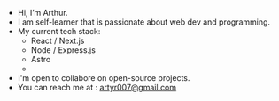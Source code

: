 -  Hi, I’m Arthur.
-  I am self-learner that is passionate about web dev and programming. 
-  My current tech stack:
    - React / Next.js 
    - Node / Express.js
    - Astro
    - 
- I'm open to collabore on open-source projects.
- You can reach me at : artyr007@gmail.com

<!---
Arthwr/Arthwr is a ✨ special ✨ repository because its `README.md` (this file) appears on your GitHub profile.
You can click the Preview link to take a look at your changes.
--->
